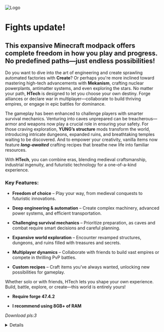 ![Logo](https://cdn.modrinth.com/data/cached_images/3002415731c84e59d48931ff030106e883610564.png)

# **Fights update!**

 
## This expansive Minecraft modpack offers complete freedom in how you play and progress. No predefined paths—just endless possibilities!  

Do you want to dive into the art of engineering and create sprawling automated factories with **Create**? Or perhaps you're more inclined toward mastering high-tech advancements with **Mekanism**, crafting nuclear powerplants, antimatter systems, and even exploring the stars. No matter your path, **HTech** is designed to let you choose your own destiny. Forge alliances or declare war in multiplayer—collaborate to build thriving empires, or engage in epic battles for dominance.

The gameplay has been enhanced to challenge players with smarter survival mechanics. Venturing into caves unprepared can be treacherous—armor and weapons now play a crucial role in ensuring your safety. For those craving exploration, **YUNG’s structure** mods transform the world, introducing intricate dungeons, expanded ruins, and breathtaking temples waiting to be discovered. And to empower your creativity, vanilla items now feature _**long-awaited**_ crafting recipes that breathe new life into familiar resources.

With **HTech**, you can combine eras, blending medieval craftsmanship, industrial ingenuity, and futuristic technology for a one-of-a-kind experience.

### Key Features:


- **Freedom of choice** – Play your way, from medieval conquests to futuristic innovations.
  
- **Deep engineering & automation** – Create complex machinery, advanced power systems, and efficient transportation.
  
- **Challenging survival mechanics** – Prioritize preparation, as caves and combat require smart decisions and careful planning.
  
- **Expansive world exploration** – Encounter revamped structures, dungeons, and ruins filled with treasures and secrets.
  
- **Multiplayer dynamics** – Collaborate with friends to build vast empires or compete in thrilling PvP battles.
  
- **Custom recipes** – Craft items you’ve always wanted, unlocking new possibilities for gameplay.
  

Whether solo or with friends, HTech lets you shape your own experience. Build, battle, explore, or create—this world is entirely yours!


- **Require forge 47.4.2**
  
- **I recommend using 8GB+ of RAM**



_Download pls:3_

<details>
  <ul>
	<li><a href="https://modrinth.com/mod/3ufwT9JF">Ad Astra</a> by Alex Nijjar</li>
	<li><a href="https://modrinth.com/mod/XQDxCBVw">Ad Astra: Giselle Addon</a> by gisellevonbingen</li>
	<li><a href="https://modrinth.com/mod/iBCLOcBl">Ad Astra: Rocketed</a> by celsiusqc</li>
	<li><a href="https://modrinth.com/mod/hhraLneG">Additional Redstone</a> by Buecher_wurm</li>
	<li><a href="https://modrinth.com/mod/r0v8vy1s">Alternate Current</a> by Space Walker</li>
	<li><a href="https://modrinth.com/mod/fM515JnW">AmbientSounds</a> by CreativeMD</li>
	<li><a href="https://modrinth.com/mod/6iTJugQR">Amendments</a> by MehVahdJukaar</li>
	<li><a href="https://modrinth.com/mod/iEOEWNV5">And There Was Only One Bed</a> by Jagm</li>
	<li><a href="https://modrinth.com/mod/EsAfCjCV">AppleSkin</a> by squeek</li>
	<li><a href="https://modrinth.com/mod/lhGA9TYQ">Architectury</a> by shedaniel</li>
	<li><a href="https://modrinth.com/mod/mnLFouB0">AstikorCarts Redux</a> by MennoMax, pau101, talhanation, jusipat</li>
	<li><a href="https://modrinth.com/mod/BmMCoIaA">Astral Zinc</a> by Space Burger Steve</li>
	<li><a href="https://modrinth.com/mod/rkN8aqci">Async Locator</a> by bright_spark</li>
	<li><a href="https://modrinth.com/mod/b1ZV3DIJ">Athena</a> by ThatGravyBoat</li>
	<li><a href="https://modrinth.com/mod/lOOpEntO">AttributeFix</a> by Darkhax</li>
	<li><a href="https://modrinth.com/mod/futCeFPo">Audreys Additions</a> by Jeryn99, LocalToyBot</li>
	<li><a href="https://modrinth.com/mod/C3WmGbRg">BN Blood Particles</a> by BloodyDemon, Not_Happy</li>
	<li><a href="https://modrinth.com/mod/lL2MtE37">Bad Wither No Cookie Reloaded</a> by Kreezxil, Eleksploded</li>
	<li><a href="https://modrinth.com/mod/g96Z4WVZ">BadOptimizations</a> by Thosea</li>
	<li><a href="https://www.curseforge.com/projects/1264423">BaguetteLib</a> by Leclowndu93150</li>
	<li><a href="https://modrinth.com/mod/MBAkmtvl">Balm</a> by BlayTheNinth</li>
	<li><a href="https://modrinth.com/mod/kF6ZFH7j">Ben's Sharks</a> by benndevs</li>
	<li><a href="https://modrinth.com/mod/Q2OqKxDG">Better Advancements</a> by way2muchnoise</li>
	<li><a href="https://modrinth.com/mod/zCh7omyG">Better Archeology</a> by Pandarix, Dunk3ll1cht</li>
	<li><a href="https://modrinth.com/mod/Xh8hkQmD">Better Biome Reblend</a> by FionaTheMortal + UTMG</li>
	<li><a href="https://modrinth.com/mod/5sy6g3kz">Better Combat</a> by Daedelus</li>
	<li><a href="https://modrinth.com/mod/KJhXPbHQ">Better Compatibility Checker</a> by Gaz</li>
	<li><a href="https://modrinth.com/mod/fp7WjeMk">Better Death</a> by NotAFreak</li>
	<li><a href="https://modrinth.com/mod/czNFt8ef">Better Foliage</a> by EERussianguy, PaintNinja</li>
	<li><a href="https://modrinth.com/mod/BdKIyOLe">Boat Item View</a> by 50ap5ud5</li>
	<li><a href="https://modrinth.com/mod/2u6LRnMa">Botarium</a> by CodexAdrian</li>
	<li><a href="https://modrinth.com/mod/m0oRwcZx">CameraOverhaul</a> by Mirsario</li>
	<li><a href="https://modrinth.com/mod/joEfVgkn">Carry On</a> by Tschipp, Purplicious_Cow, cy4n</li>
	<li><a href="https://modrinth.com/mod/JbqjOoQj">CarryOnExtend</a> by LirxOwO</li>
	<li><a href="https://modrinth.com/mod/9IUlkb2K">Cave Spider Spawn</a> by Rick South</li>
	<li><a href="https://modrinth.com/mod/b5GyyYkp">Charm of Undying</a> by Illusive Soulworks</li>
	<li><a href="https://modrinth.com/mod/3azQ6p0W">Cherished Worlds</a> by Illusive Soulworks</li>
	<li><a href="https://modrinth.com/mod/BAscRYKm">Chipped</a> by Alex Nijjar, Grimbop, Kekie6, ThatGravyBoat</li>
	<li><a href="https://modrinth.com/mod/dQIcJONI">ChippedExpress</a></li>
	<li><a href="https://modrinth.com/mod/9s6osm5g">Cloth Config v10 API</a> by shedaniel</li>
	<li><a href="https://modrinth.com/mod/e0M1UDsY">Collective</a> by Rick South</li>
	<li><a href="https://modrinth.com/mod/SaCpeal4">Comforts</a> by Illusive Soulworks</li>
	<li><a href="https://modrinth.com/mod/bQ5TJA1E">Continents</a> by Stardust Labs</li>
	<li><a href="https://modrinth.com/mod/uxLAKWU8">Corn Delight</a> by MCMOD Modding Group</li>
	<li><a href="https://modrinth.com/mod/WrpuIfhw">Corpse</a> by Max Henkel</li>
	<li><a href="https://modrinth.com/mod/Xg35A4rS">CraftTweaker</a> by Jaredlll08, Kindlich, StanHebben and TheSilkMiner</li>
	<li><a href="https://modrinth.com/mod/Nn8Wasaq">CraterLib</a> by HypherionSA, Zenith</li>
	<li><a href="https://modrinth.com/mod/LNytGWDc">Create</a> by simibubi</li>
	<li><a href="https://modrinth.com/mod/bFyxs7LI">Create Ad Astra Recipes</a> by LittleButter On Modrinth, LittleButter66 On Curseforge</li>
	<li><a href="https://modrinth.com/mod/kU1G12Nn">Create Crafts &amp; Additions</a> by MRH0</li>
	<li><a href="https://modrinth.com/mod/sMvUb4Rb">Create Deco</a> by Kayla, Talrey, Ordana, Cassian</li>
	<li><a href="https://modrinth.com/mod/hSSqdyU1">Create Encased</a> by iglee42</li>
	<li><a href="https://modrinth.com/mod/JWGBpFUP">Create Enchantment Industry</a> by MarbleGateKeeper &amp; LimonBlaze</li>
	<li><a href="https://modrinth.com/mod/sH9tXU9f">Create Liquid Fuel</a> by Forsteri</li>
	<li><a href="https://modrinth.com/mod/GmjmRQ0A">Create Slice &amp; Dice</a> by possible_triangle</li>
	<li><a href="https://modrinth.com/mod/gJ5afkVv">Create: Bells &amp; Whistles</a> by lev</li>
	<li><a href="https://modrinth.com/mod/btq68HMO">Create: Central Kitchen</a> by LimonBlaze, MarbleGate and Etherwood</li>
	<li><a href="https://modrinth.com/mod/Vg5TIO6d">Create: Connected</a> by Lysine</li>
	<li><a href="https://modrinth.com/mod/UT2M39wf">Create: Copycats+</a> by Lysine, Bennyboy1695, Redcat_XVIII</li>
	<li><a href="https://modrinth.com/mod/4HnO3el1">Create: Food</a> by average_anime</li>
	<li><a href="https://modrinth.com/mod/15fFZ3f4">Create: Framed</a> by DakotaPride</li>
	<li><a href="https://modrinth.com/mod/Mn8ziD0c">Create: High Pressure</a> by Aweeri</li>
	<li><a href="https://modrinth.com/mod/r4Knci2k">Create: Interiors</a> by sudolev</li>
	<li><a href="https://modrinth.com/mod/71LJXmxX">Create: Love and War</a> by Proto, Alcoholism</li>
	<li><a href="https://modrinth.com/mod/1vXRfEHZ">Create: Mobile Packages</a> by Tim Heidler</li>
	<li><a href="https://modrinth.com/mod/7iJ65LNI">Create: More Automation</a> by Snakeypro</li>
	<li><a href="https://modrinth.com/mod/OsZiaDHq">CreativeCore</a> by CreativeMD</li>
	<li><a href="https://modrinth.com/mod/cl223EMc">Cristel Lib</a> by Cristelknight999</li>
	<li><a href="https://modrinth.com/mod/Yd4wb5wZ">Critters and Companions</a> by Joosh, EterDelta</li>
	<li><a href="https://modrinth.com/mod/9GAv60Rl">Crushed Astra</a> by HCH5</li>
	<li><a href="https://modrinth.com/mod/3RkVNglH">Crying Portals</a> by Rick South</li>
	<li><a href="https://modrinth.com/mod/ETlrkaYF">Cubes Without Borders</a> by Kir_Antipov</li>
	<li><a href="https://modrinth.com/mod/vvuO3ImH">Curios API</a> by C4</li>
	<li><a href="https://modrinth.com/mod/PQ5n5B9e">CuriosBackSlot</a> by Emperor Kermit</li>
	<li><a href="https://modrinth.com/mod/GhWh8CAU">Custom Credits</a> by Rick South</li>
	<li><a href="https://modrinth.com/mod/TsEhjL6r">DamageVignette</a> by Octol1ttle</li>
	<li><a href="https://modrinth.com/mod/k3lrwGqk">DarkModeEverywhere</a> by Buuz135</li>
	<li><a href="https://modrinth.com/mod/fj4SckMr">DeepDepthNetherite</a> by JTMessenger</li>
	<li><a href="https://modrinth.com/mod/WEg59z5b">Default Options</a> by BlayTheNinth</li>
	<li><a href="https://modrinth.com/mod/kZvO1mDq">Default World Type</a> by MelanX</li>
	<li><a href="https://modrinth.com/mod/WQaxNzFg">Deimos</a> by Mars</li>
	<li><a href="https://modrinth.com/mod/AqHNT5iP">Delightful Burgers</a> by luhcarti</li>
	<li><a href="https://modrinth.com/mod/wmyqU46J">Delightful Sandwiches</a> by luhcarti</li>
	<li><a href="https://modrinth.com/mod/FDGHOWuC">Deltabox Lib</a> by DannBrown</li>
	<li><a href="https://modrinth.com/mod/9yvZtixz">Difficulty Lock</a> by Rick South</li>
	<li><a href="https://modrinth.com/mod/T8MMXTpr">Drip Sounds</a> by PieKing1215</li>
	<li><a href="https://modrinth.com/mod/v3CYg2V9">Drippy Loading Screen</a> by Keksuccino</li>
	<li><a href="https://modrinth.com/mod/83pFEQVb">Dynamic Asset Generator</a> by Luke Bemish</li>
	<li><a href="https://modrinth.com/mod/ZcR9weSm">Dynamic Crosshair</a> by Crendgrim</li>
	<li><a href="https://modrinth.com/mod/LQ3K71Q1">Dynamic FPS</a> by juliand665 &amp; LostLuma</li>
	<li><a href="https://modrinth.com/mod/jfvCMH0K">Elytra physics</a> by ImJoshh</li>
	<li><a href="https://modrinth.com/mod/sk9rgfiA">Embeddium</a> by embeddedt</li>
	<li><a href="https://modrinth.com/mod/oY2B1pjg">Embeddium Extra</a> by dima_dencep, FlashyReese</li>
	<li><a href="https://modrinth.com/mod/yHN0njMr">End's Delight</a> by FoggyHillside</li>
	<li><a href="https://modrinth.com/mod/NNAgCjsB">EntityCulling</a> by tr7zw</li>
	<li><a href="https://modrinth.com/mod/L6jvzao4">Epic Knights Mod</a> by Magistu</li>
	<li><a href="https://modrinth.com/mod/k2ZPuTBm">Essential Mod</a></li>
	<li><a href="https://modrinth.com/mod/Dafp0il6">Experimental Settings Disabler</a> by Eruannie_9</li>
	<li><a href="https://modrinth.com/mod/Wq5SjeWM">FancyMenu</a> by Keksuccino</li>
	<li><a href="https://modrinth.com/mod/R2OftAxM">Farmer's Delight</a> by vectorwing</li>
	<li><a href="https://modrinth.com/mod/JV5T8uGT">Farmer's Delight Compat</a> by Kanadeyoru</li>
	<li><a href="https://modrinth.com/mod/9mtu0sUO">Fast IP Ping</a> by Fallen_Breath</li>
	<li><a href="https://modrinth.com/mod/uXXizFIs">Ferrite Core</a> by malte0811</li>
	<li><a href="https://modrinth.com/mod/NoajjpZQ">Fire Arrows Ignite Fire</a> by Mars</li>
	<li><a href="https://modrinth.com/mod/eTiYU57B">First Aid</a> by ichttt</li>
	<li><a href="https://modrinth.com/mod/H5XMjpHi">FirstPerson</a> by tr7zw</li>
	<li><a href="https://modrinth.com/mod/BzOTnuqM">Fish of Thieves</a> by SteveKunG, PloyiinGz, Gucc1Guy</li>
	<li><a href="https://modrinth.com/mod/9tJvvpYE">Flan's Mod</a> by jamioflan</li>
	<li><a href="https://modrinth.com/mod/BOCJKD49">Friends&amp;Foes</a> by Faboslav</li>
	<li><a href="https://modrinth.com/mod/wYtDgIUZ">Friends&amp;Foes - Flowery Mooblooms</a> by Faboslav</li>
	<li><a href="https://modrinth.com/mod/5CTSrY8X">GPUTape</a> by mr_toad</li>
	<li><a href="https://modrinth.com/mod/8BmcQJ2H">GeckoLib 4</a> by Gecko, Eliot, AzureDoom, DerToaster, Tslat, Witixin</li>
	<li><a href="https://modrinth.com/mod/s3dmwKy5">GlitchCore</a> by Adubbz</li>
	<li><a href="https://modrinth.com/mod/H1sntfo8">Guard Villagers</a> by TallestEgg, HadeZ/SadNya69 for the textures.</li>
	<li><a href="https://modrinth.com/mod/gHoB7SHO">HT's TreeChop</a> by hammertater</li>
	<li><a href="https://modrinth.com/mod/Vz96hXMh">Highlight</a> by ThatGravyBoat</li>
	<li><a href="https://modrinth.com/mod/5ZwdcRci">ImmediatelyFast</a> by RK_01</li>
	<li><a href="https://modrinth.com/mod/6txNkua3">Immersive Paintings</a> by Luke100000</li>
	<li><a href="https://modrinth.com/mod/P48mHi2j">JAOPCA</a> by TheLMiffy1111</li>
	<li><a href="https://modrinth.com/mod/lev3YGBh">JAOPCA Extras</a> by BlueSheep2804</li>
	<li><a href="https://modrinth.com/mod/u6dRKJwZ">Just Enough Items</a> by mezz</li>
	<li><a href="https://modrinth.com/mod/kB56GtWA">Just Enough Professions (JEP)</a> by Mrbysco, ShyNieke</li>
	<li><a href="https://modrinth.com/mod/J81TRJWm">Konkrete</a> by Keksuccino</li>
	<li><a href="https://modrinth.com/mod/ordsPcFz">Kotlin for Forge</a></li>
	<li><a href="https://modrinth.com/mod/umyGl7zF">KubeJS</a> by LatvianModder</li>
	<li><a href="https://modrinth.com/mod/T38eAZQC">KubeJS Create</a> by LatvianModder</li>
	<li><a href="https://modrinth.com/mod/lrQvJTbf">Less Chorus</a> by un_pogaz</li>
	<li><a href="https://modrinth.com/mod/gPCdW0Wr">Make Bubbles Pop</a> by Tschipcraft</li>
	<li><a href="https://modrinth.com/mod/4hwXMFif">Map Atlases</a> by MehVahdJukaar, Pepperoni__Jabroni__</li>
	<li><a href="https://modrinth.com/mod/Ce6I4WUE">Mekanism</a> by Aidancbrady, Thommy101, Thiakil, pupnewfster, dizzyd</li>
	<li><a href="https://modrinth.com/mod/E3sGVcD8">Mekanism Covers</a> by D4rkness_King</li>
	<li><a href="https://modrinth.com/mod/uKJX4EfN">Mekanism Curios</a> by TonimatasDEV</li>
	<li><a href="https://modrinth.com/mod/KQwxMOPD">Mekanism: Ad Astra Ores</a> by liberty</li>
	<li><a href="https://modrinth.com/mod/a6F3uASn">Mekanism: Additions</a> by Aidancbrady, Thommy101, Thiakil, pupnewfster, dizzyd</li>
	<li><a href="https://modrinth.com/mod/OFVYKsAk">Mekanism: Generators</a> by Aidancbrady, Thommy101, Thiakil, pupnewfster, dizzyd</li>
	<li><a href="https://modrinth.com/mod/CVT4pFB2">Melody</a> by Keksuccino</li>
	<li><a href="https://modrinth.com/mod/NRjRiSSD">Memory Leak Fix</a> by FX - PR0CESS</li>
	<li><a href="https://modrinth.com/mod/zkK9lPaS">Mob Player Animator</a> by Thelnfamous1</li>
	<li><a href="https://modrinth.com/mod/nmDcB62a">ModernFix</a> by embeddedt</li>
	<li><a href="https://modrinth.com/mod/twkfQtEc">Moonlight Library</a> by MehVahdJukaar</li>
	<li><a href="https://modrinth.com/mod/znHQQtuU">More Delight</a> by Axperty</li>
	<li><a href="https://modrinth.com/mod/JiEhJ3WG">More Mob Variants</a> by nyuppo</li>
	<li><a href="https://modrinth.com/mod/aC3cM3Vq">Mouse Tweaks</a> by Ivan Molodetskikh (YaLTeR)</li>
	<li><a href="https://modrinth.com/mod/ntMyNH8c">Mysterious Mountain Lib</a> by Syameimaru Zheng</li>
	<li><a href="https://modrinth.com/mod/cJk2qbxw">Name Pain</a> by naqaden</li>
	<li><a href="https://modrinth.com/mod/QZt2fevq">Natural Temperature</a> by Caesius_Leo</li>
	<li><a href="https://modrinth.com/mod/F8BQNPWX">Naturalist</a> by Starfish Studios</li>
	<li><a href="https://modrinth.com/mod/P1Kv5EAO">Necronomicon</a> by ElocinDev</li>
	<li><a href="https://modrinth.com/mod/qQyHxfxd">No Chat Reports</a> by Aizistral</li>
	<li><a href="https://modrinth.com/mod/NJYLZYQk">No Player Nametags</a> by SinyoMinyo</li>
	<li><a href="https://modrinth.com/mod/2W2FL5UY">No Tree Punching</a> by AlcatrazEscapee</li>
	<li><a href="https://modrinth.com/mod/KuNKN7d2">Noisium</a> by Steveplays28</li>
	<li><a href="https://modrinth.com/mod/yM94ont6">Not Enough Crashes</a> by Fudge</li>
	<li><a href="https://modrinth.com/mod/bQh7xzFq">Not Enough Recipe Book</a> by OctoStudios</li>
	<li><a href="https://modrinth.com/mod/MPCX6s5C">NotEnoughAnimations</a> by tr7zw</li>
	<li><a href="https://modrinth.com/mod/dOGM7ccu">Nyf's Spiders</a> by Nyfaria</li>
	<li><a href="https://modrinth.com/mod/O1qboAbB">Oceanic Delight</a> by DariusZeBaguette</li>
	<li><a href="https://modrinth.com/mod/RH2KUdKJ">OctoLib</a> by OctoStudios</li>
	<li><a href="https://modrinth.com/mod/opsrwaeY">Packed Up</a> by TwinSouls</li>
	<li><a href="https://modrinth.com/mod/c7m1mi73">Packet Fixer</a> by TonimatasDEV</li>
	<li><a href="https://modrinth.com/mod/wjFTvIvm">Pale Garden Backport</a> by DannBrown</li>
	<li><a href="https://modrinth.com/mod/Cb5J3sNW">Pizza Delight</a> by Aidan_T</li>
	<li><a href="https://modrinth.com/mod/NfrID7Y9">Planets+</a> by DeadbushCarrot: Owner/Dev</li>
	<li><a href="https://modrinth.com/mod/6wbvOys7">Planets+ - Mekanism compat</a> by DeadbushCarrot: Owner/Dev</li>
	<li><a href="https://modrinth.com/mod/1bZhdhsH">Plasmo Voice</a> by Apehum</li>
	<li><a href="https://modrinth.com/mod/gedNE4y2">Player Animator</a> by KosmX</li>
	<li><a href="https://modrinth.com/mod/tagwiZkJ">Polymorph</a> by Illusive Soulworks</li>
	<li><a href="https://modrinth.com/mod/nlFgvj7M">Pop!</a> by KingPhygieBoo</li>
	<li><a href="https://modrinth.com/mod/2gvRmQXx">Radium</a> by dima_dencep, NanoLive</li>
	<li><a href="https://modrinth.com/mod/XdtLqgmY">Ramadan Delight</a> by Eggmain</li>
	<li><a href="https://modrinth.com/mod/tG6HkcWx">Realistic Bees</a> by Rick South</li>
	<li><a href="https://modrinth.com/mod/tu54PMAb">Realm RPG: Fallen Adventurers</a> by NoCube</li>
	<li><a href="https://modrinth.com/mod/dFK7YEzQ">Recipes For Create</a> by BrayDog2010</li>
	<li><a href="https://modrinth.com/mod/8gkWtwQu">Regeneration</a> by Nictogen, Suff99, HoldYourWaffle, 50ap5ud5</li>
	<li><a href="https://modrinth.com/mod/G1hIVOrD">Resourceful Lib</a> by ThatGravyBoat, Epic_Oreo</li>
	<li><a href="https://modrinth.com/mod/M1953qlQ">Resourcefulconfig</a></li>
	<li><a href="https://modrinth.com/mod/sk9knFPE">Rhino</a> by latvian.dev, Mozilla</li>
	<li><a href="https://modrinth.com/mod/e0bNACJD">Serene Seasons</a> by Adubbz, Forstride</li>
	<li><a href="https://modrinth.com/mod/houIxdGF">Shut Up GL Error</a> by Jamalam</li>
	<li><a href="https://modrinth.com/mod/S6scp8fB">Simple Copper Tools</a> by Apollo_2040</li>
	<li><a href="https://modrinth.com/mod/ObXSoyrn">Simple RPC</a> by HypherionMC</li>
	<li><a href="https://modrinth.com/mod/3WP3HZRG">Simple Snowy Fix</a> by KostromDan, Apollo</li>
	<li><a href="https://modrinth.com/mod/yBLrXpfD">Sky's Overworld Quartz</a> by ItzSky</li>
	<li><a href="https://modrinth.com/mod/rGWEHQrP">Small Ships</a> by talhanation, metroite</li>
	<li><a href="https://modrinth.com/mod/fYAofsi6">Smaller Nether Portals</a> by Rick South</li>
	<li><a href="https://modrinth.com/mod/Bh6ZOMvp">Smarter Farmers</a> by MehVahdJukaar</li>
	<li><a href="https://modrinth.com/mod/z53V2L4P">Smooth Boot (Reloaded)</a> by AbdElAziz</li>
	<li><a href="https://modrinth.com/mod/PxQSWIcD">Sodium Dynamic Lights</a> by toni, LambdAurora</li>
	<li><a href="https://modrinth.com/mod/Es5v4eyq">Sodium Options API</a> by toni</li>
	<li><a href="https://modrinth.com/mod/Yg1VT27P">Sodium Options Mod Compat</a> by Toni, DeeChael</li>
	<li><a href="https://modrinth.com/mod/qyVF9oeo">Sound Physics Remastered</a> by Sonic Ether, vlad2305m, Max Henkel, Saint</li>
	<li><a href="https://modrinth.com/mod/qwvI41y9">SparseStructures</a> by MaxenceDC</li>
	<li><a href="https://modrinth.com/mod/LN9BxssP">SuperMartijn642's Config Library</a> by SuperMartijn642</li>
	<li><a href="https://modrinth.com/mod/fFEIiSDQ">Supplementaries</a> by MehVahdJukaar, Plantkillable</li>
	<li><a href="https://modrinth.com/mod/dCCkNFwE">Supplementaries Squared</a> by MehVahdJukaar, Plantkillable</li>
	<li><a href="https://modrinth.com/mod/QIuqlb7g">Sweety's Garden</a> by Sweetygamer</li>
	<li><a href="https://modrinth.com/mod/nqVt6aES">TARDIS Refined</a> by CommandrMoose / River, Jeryn99, Magic Man, ILikePandas, Jacob K, 50ap5ud5</li>
	<li><a href="https://modrinth.com/mod/lWDHr9jE">Tectonic</a> by Apollo</li>
	<li><a href="https://modrinth.com/mod/kkmrDlKT">TerraBlender</a> by Adubbz</li>
	<li><a href="https://modrinth.com/mod/hYGSXIE7">Thorny Bush Protection</a> by Rick South</li>
	<li><a href="https://modrinth.com/mod/hXkAAXvL">Torchflower: Relit</a> by Iron431</li>
	<li><a href="https://modrinth.com/mod/DjLobEOy">Towns and Towers</a> by Kubek, Biban_Auriu, Cristelknight</li>
	<li><a href="https://modrinth.com/mod/mI4xkilT">True Darkness</a></li>
	<li><a href="https://modrinth.com/mod/Na8nA0jA">Vegan Delight</a> by Chrissie &amp; Simon &amp; Jay Miller</li>
	<li><a href="https://modrinth.com/mod/EzQkPElf">Welcome Screen</a> by ElocinDev</li>
	<li><a href="https://modrinth.com/mod/II7t6llZ">William Wythers Overhauled Overworld [FORGE]</a> by William Wyther</li>
	<li><a href="https://modrinth.com/mod/Ua7DFN59">YUNG's API</a> by YUNGNICKYOUNG</li>
	<li><a href="https://modrinth.com/mod/XNlO7sBv">YUNG's Better Desert Temples</a> by YUNGNICKYOUNG, Tera</li>
	<li><a href="https://modrinth.com/mod/o1C1Dkj5">YUNG's Better Dungeons</a> by YUNGNICKYOUNG, Acarii</li>
	<li><a href="https://modrinth.com/mod/2BwBOmBQ">YUNG's Better End Island</a> by YUNGNICKYOUNG, Acarii</li>
	<li><a href="https://modrinth.com/mod/z9Ve58Ih">YUNG's Better Jungle Temples</a> by YUNGNICKYOUNG, Tera</li>
	<li><a href="https://modrinth.com/mod/HjmxVlSr">YUNG's Better Mineshafts</a> by YUNGNICKYOUNG</li>
	<li><a href="https://modrinth.com/mod/Z2mXHnxP">YUNG's Better Nether Fortresses</a> by YUNGNICKYOUNG, Acarii</li>
	<li><a href="https://modrinth.com/mod/3dT9sgt4">YUNG's Better Ocean Monuments</a> by YUNGNICKYOUNG, Tera</li>
	<li><a href="https://modrinth.com/mod/kidLKymU">YUNG's Better Strongholds</a> by YUNGNICKYOUNG, Acarii</li>
	<li><a href="https://modrinth.com/mod/t5FRdP87">YUNG's Better Witch Huts</a> by YUNGNICKYOUNG, Acarii</li>
	<li><a href="https://modrinth.com/mod/ZYgyPyfq">YUNG's Extras</a> by YUNGNICKYOUNG, Acarii</li>
	<li><a href="https://modrinth.com/mod/iW1mqMeb">YouThief</a> by Eugene2000,White_Heket, MCreator</li>
	<li><a href="https://modrinth.com/mod/WIyspwTt">click2pick</a> by SaltyWater</li>
	<li><a href="https://modrinth.com/mod/pJGcKPh1">corpsecurioscompat</a></li>
	<li><a href="https://modrinth.com/mod/qANg5Jrr">e4mc</a> by skyevg</li>
	<li><a href="https://modrinth.com/mod/Kx9d4acU">pv-addon-lavaplayer-lib</a> by Apehum</li>
	<li><a href="https://modrinth.com/mod/7dI2zrDy">pv-addon-sculk</a> by Apehum</li>
	<li><a href="https://modrinth.com/mod/K1y8brkJ">pv-addon-soundphysics</a> by Apehum</li>
</ul>
</details>
